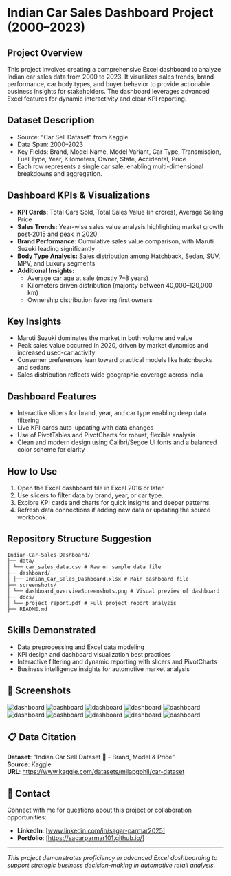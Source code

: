 # Indian Car Sales Dashboard Project (2000–2023)

## Project Overview
This project involves creating a comprehensive Excel dashboard to analyze Indian car sales data from 2000 to 2023. It visualizes sales trends, brand performance, car body types, and buyer behavior to provide actionable business insights for stakeholders. The dashboard leverages advanced Excel features for dynamic interactivity and clear KPI reporting.

## Dataset Description
- Source: “Car Sell Dataset” from Kaggle  
- Data Span: 2000–2023  
- Key Fields: Brand, Model Name, Model Variant, Car Type, Transmission, Fuel Type, Year, Kilometers, Owner, State, Accidental, Price  
- Each row represents a single car sale, enabling multi-dimensional breakdowns and aggregation.

## Dashboard KPIs & Visualizations
- **KPI Cards:** Total Cars Sold, Total Sales Value (in crores), Average Selling Price  
- **Sales Trends:** Year-wise sales value analysis highlighting market growth post-2015 and peak in 2020  
- **Brand Performance:** Cumulative sales value comparison, with Maruti Suzuki leading significantly  
- **Body Type Analysis:** Sales distribution among Hatchback, Sedan, SUV, MPV, and Luxury segments  
- **Additional Insights:**  
  - Average car age at sale (mostly 7–8 years)  
  - Kilometers driven distribution (majority between 40,000–120,000 km)  
  - Ownership distribution favoring first owners  

## Key Insights
- Maruti Suzuki dominates the market in both volume and value  
- Peak sales value occurred in 2020, driven by market dynamics and increased used-car activity  
- Consumer preferences lean toward practical models like hatchbacks and sedans  
- Sales distribution reflects wide geographic coverage across India

## Dashboard Features
- Interactive slicers for brand, year, and car type enabling deep data filtering  
- Live KPI cards auto-updating with data changes  
- Use of PivotTables and PivotCharts for robust, flexible analysis  
- Clean and modern design using Calibri/Segoe UI fonts and a balanced color scheme for clarity

## How to Use
1. Open the Excel dashboard file in Excel 2016 or later.  
2. Use slicers to filter data by brand, year, or car type.  
3. Explore KPI cards and charts for quick insights and deeper patterns.  
4. Refresh data connections if adding new data or updating the source workbook.

## Repository Structure Suggestion

```
Indian-Car-Sales-Dashboard/
├── data/
│ └── car_sales_data.csv # Raw or sample data file
├── dashboard/
│ ├── Indian_Car_Sales_Dashboard.xlsx # Main dashboard file
├── screenshots/
│ └── dashboard_overviewScreenshots.png # Visual preview of dashboard
├── docs/
│ └── project_report.pdf # Full project report analysis
├── README.md
```

## Skills Demonstrated
- Data preprocessing and Excel data modeling  
- KPI design and dashboard visualization best practices  
- Interactive filtering and dynamic reporting with slicers and PivotCharts  
- Business intelligence insights for automotive market analysis

## 📸 Screenshots

![dashboard](https://github.com/SagarParmar101/Indian-Car-Sales-Dashboard-Project-2000-2023-/blob/67a296ecee615c9705c0f0c258eb0d7f842cb9f4/Sales%20by%20Brand.PNG)
![dashboard](https://github.com/SagarParmar101/Indian-Car-Sales-Dashboard-Project-2000-2023-/blob/67a296ecee615c9705c0f0c258eb0d7f842cb9f4/Sales%20by%20model.PNG)
![dashboard](https://github.com/SagarParmar101/Indian-Car-Sales-Dashboard-Project-2000-2023-/blob/67a296ecee615c9705c0f0c258eb0d7f842cb9f4/Sales%20by%20states.PNG)
![dashboard](https://github.com/SagarParmar101/Indian-Car-Sales-Dashboard-Project-2000-2023-/blob/67a296ecee615c9705c0f0c258eb0d7f842cb9f4/Sales%20Trend%20Over%20time.PNG)
![dashboard](https://github.com/SagarParmar101/Indian-Car-Sales-Dashboard-Project-2000-2023-/blob/67a296ecee615c9705c0f0c258eb0d7f842cb9f4/Fuel%20type%20split.PNG)
![dashboard](https://github.com/SagarParmar101/Indian-Car-Sales-Dashboard-Project-2000-2023-/blob/67a296ecee615c9705c0f0c258eb0d7f842cb9f4/Sales%20By%20Body%20type.PNG)
![dashboard](https://github.com/SagarParmar101/Indian-Car-Sales-Dashboard-Project-2000-2023-/blob/67a296ecee615c9705c0f0c258eb0d7f842cb9f4/Transmission%20type%20split.PNG)
![dashboard](https://github.com/SagarParmar101/Indian-Car-Sales-Dashboard-Project-2000-2023-/blob/67a296ecee615c9705c0f0c258eb0d7f842cb9f4/Owner%20Type%20Distribution.PNG)
![dashboard](https://github.com/SagarParmar101/Indian-Car-Sales-Dashboard-Project-2000-2023-/blob/67a296ecee615c9705c0f0c258eb0d7f842cb9f4/Average%20Car%20age%20at%20sell.PNG)
![dashboard](https://github.com/SagarParmar101/Indian-Car-Sales-Dashboard-Project-2000-2023-/blob/67a296ecee615c9705c0f0c258eb0d7f842cb9f4/Analysis%20of%20kilometer%20driven.PNG)

## 📋 Data Citation

**Dataset**: "Indian Car Sell Dataset 🚗 - Brand, Model & Price"  
**Source**: Kaggle  
**URL**: https://www.kaggle.com/datasets/milapgohil/car-dataset

## 📧 Contact

Connect with me for questions about this project or collaboration opportunities:
- **LinkedIn**: [www.linkedin.com/in/sagar-parmar2025]
- **Portfolio**: [https://sagarparmar101.github.io/]

---

*This project demonstrates proficiency in advanced Excel dashboarding to support strategic business decision-making in automotive retail analysis.*
